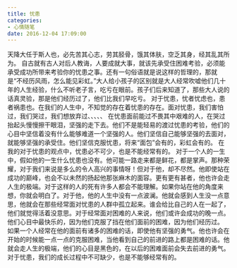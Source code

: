 ```yaml
---
title: 忧患
categories:
- 心情随笔
date: 2016-12-04 17:09:00
---
```




天降大任于斯人也，必先苦其心志，劳其胫骨，饿其体肤，空乏其身，经其乱其所为。
 自古就有古人对后人教诲，人要成就大事，就该先承受住困难考验，必须能承受成功所带来考验你的忧患之事。还有一句俗语就是说这样的哲理的，那就是“不经历风雨，怎么能见彩虹。”大人给小孩子的区别就是大人经常吹嘘他们几十年的人生经验，什么不听老子言，吃亏在眼前。孩子们后来知道了，那些大人说的话真灵验，那是他们经历过了，他们比我们早吃亏。
对于忧患，忧者忧虑也，患者祸患也。在我们的人生中，不知觉的存在着忧患的存在。面对忧患，我们害怕过，我们哭过，我们想放弃过、、、、、
在忧患面前能过不畏其中艰难的人，在哭过抬起头慢慢擦干眼泪，坚强的走下去。他们不是能轻易的渡过忧患的考验，他们的心目中坚信着没有什么能够难道一个坚强的人。他们坚信自己能够坚强的去面对，就能够坚强的承受住。他们坚信克服忧患，将来“面包”会有的，彩虹会有的。
在我的对于忧患的观点中，忧患必不可少，也是不能经常有的。
对于一个人的一生中，假如他的一生什么忧患也没有。他可能一路走来都是鲜花，都是掌声。那种荣耀，对于我们来说是多么的令人高兴的事情呀！但对于他，却不尽然。他即使站在成功的巅峰，也会不以未然的扬起他那张麻木的面容。更有更有甚者，他也许会走人生的极端。对于这样的人的死有许多人都会不能理解。如果你站在他的角度来想，你就会明白了。对于他，他的人生中没有一点波澜。他就会感到人生没一点意思，他就会在那些经常面对忧患的人群中孤立起来。谁会给比自己的人在一起了，他们就觉得活着没意思。对于经常面对困难的人来说，他们或许会成功的晚一点。他们心目中最快乐的，因为他们克服了挡在他们面前的困难，因为他们经历过。
如果一个人经常在他的面前有诸多的困难的话，即使他有坚强的勇气。他也许会在开始的时候能一点一点的克服困难，当他看到自己的前进的路上都是困难的话。他就会走人生的极端，他们的心目是黑色的，在以后的困难面前会失去前进的勇气。
对于忧患，我们的成长过程中不可缺少，也是不能够经常有的。
